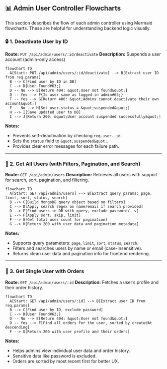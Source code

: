 ## 📊 Admin User Controller Flowcharts

This section describes the flow of each admin controller using Mermaid flowcharts. These are helpful for understanding backend logic visually.

### 🔒 1. Deactivate User by ID

**Route:** `PUT /api/admin/users/:id/deactivate` **Description:** Suspends a user account (admin-only access)

```mermaid
flowchart TD
  A[Start: PUT /api/admin/users/:id/deactivate] --> B[Extract user ID from req.params]
  B --> C[Find user by ID in DB]
  C --> D{User Found#63;}
  D -- No --> E[Return 404: &quot;User not found&quot;]
  D -- Yes --> F{Is user same as logged-in admin#63;}
  F -- Yes --> G[Return 400: &quot;Admins cannot deactivate their own account&quot;]
  F -- No --> H[Set user.status = &quot;suspended&quot;]
  H --> I[Save updated user to DB]
  I --> J[Return 200: &quot;User account suspended successfully&quot;]
```

**Notes:**

- Prevents self-deactivation by checking `req.user._id`.
- Sets the `status` field to `&quot;suspended&quot;`.
- Provides clear error messages for each failure path.

---

### 📄 2. Get All Users (with Filters, Pagination, and Search)

**Route:** `GET /api/admin/users` **Description:** Retrieves all users with support for search, sort, pagination, and filtering.

```mermaid
flowchart TD
  A[Start: GET /api/admin/users] --> B[Extract query params: page, limit, sort, status, search]
  B --> C[Build MongoDB query object based on filters]
  C --> D[Apply search regex on name/email if search provided]
  D --> E[Find users in DB with query, exclude password/__v]
  E --> F[Apply sort, skip, limit]
  F --> G[Get total user count for pagination]
  G --> H[Return 200 with user data and pagination metadata]
```

**Notes:**

- Supports query parameters: `page`, `limit`, `sort`, `status`, `search`.
- Filters and searches users by name or email (case-insensitive).
- Returns clean user data and pagination info for frontend rendering.

---

### 👤 3. Get Single User with Orders

**Route:** `GET /api/admin/users/:id` **Description:** Fetches a user’s profile and their order history.

```mermaid
flowchart TD
  A[Start: GET /api/admin/users/:id] --> B[Extract user ID from req.params]
  B --> C[Find user by ID, exclude password]
  C --> D{User Found#63;}
  D -- No --> E[Return 404: &quot;User not found&quot;]
  D -- Yes --> F[Find all orders for the user, sorted by createdAt descending]
  F --> G[Return 200 with user profile and their orders]
```

**Notes:**

- Helps admins view individual user data and order history.
- Sensitive data like password is excluded.
- Orders are sorted by most recent first for better UX.
